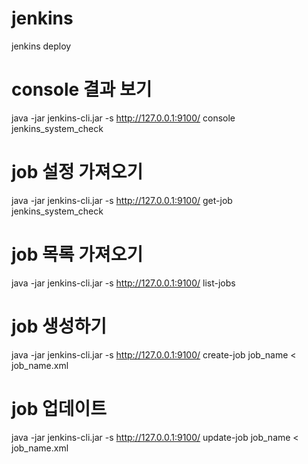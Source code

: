 jenkins
=======

jenkins deploy

# console 결과 보기
java -jar jenkins-cli.jar -s http://127.0.0.1:9100/ console jenkins_system_check

# job 설정 가져오기
java -jar jenkins-cli.jar -s http://127.0.0.1:9100/ get-job jenkins_system_check

# job 목록 가져오기
java -jar jenkins-cli.jar -s http://127.0.0.1:9100/ list-jobs

# job 생성하기
java -jar jenkins-cli.jar -s http://127.0.0.1:9100/ create-job job_name < job_name.xml

# job 업데이트
java -jar jenkins-cli.jar -s http://127.0.0.1:9100/ update-job job_name < job_name.xml

